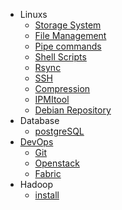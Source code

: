 * Linuxs
	* [Storage System](Linux/storage.md)
	* [File Management](Linux/file.md)
	* [Pipe commands](Linux/pipe.md)
	* [Shell Scripts](Linux/shell.md)
	* [Rsync](Linux/rsync.md)
	* [SSH](Linux/ssh.md)
	* [Compression](Linux/compression.md)
	* [IPMItool](Linux/ipmitool.md) 
	* [Debian Repository](Linux/Debian/local_repo.md) 
* Database
	* [postgreSQL](Database/postgreSQL.md)
* [DevOps](Others/DevOps.md)
	* [Git](Others/git.md)
	* [Openstack](OpenStack/instance.md)
	* [Fabric](Others/fabric.md)
* Hadoop
	* [install](BigData/Hadoop/install.md) 
